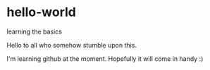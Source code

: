 # hello-world
learning the basics

Hello to all who somehow stumble upon this.

I'm learning github at the moment. Hopefully it will come in handy :)
